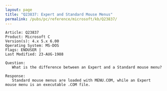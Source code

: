 ```yaml
---
layout: page
title: "Q23837: Expert and Standard Mouse Menus"
permalink: /pubs/pc/reference/microsoft/kb/Q23837/
---
```


	Article: Q23837
	Product: Microsoft C
	Version(s): 4.x 5.x 6.00
	Operating System: MS-DOS
	Flags: ENDUSER |
	Last Modified: 23-AUG-1988
	
	Question:
	   What is the difference between an Expert and a Standard mouse menu?
	
	Response:
	   Standard mouse menus are loaded with MENU.COM, while an Expert
	mouse menu is an executable .COM file.
